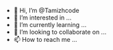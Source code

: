 - 👋 Hi, I’m @Tamizhcode
- 👀 I’m interested in ...
- 🌱 I’m currently learning ...
- 💞️ I’m looking to collaborate on ...
- 📫 How to reach me ...

<!---
Tamizhcode/Tamizhcode is a ✨ special ✨ repository because its `README.md` (this file) appears on your GitHub profile.
You can click the Preview link to take a look at your changes.
--->
